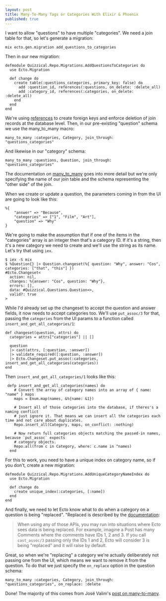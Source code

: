 ```yaml
---
layout: post
title: Many-To-Many Tags or Categories With Elixir & Phoenix
published: true
---
```


I want to allow "questions" to have multiple "categories". We need a join table for that, so let's generate a migration:

```
mix ecto.gen.migration add_questions_to_categories
```

Then in our new migration:

```
defmodule Quizzical.Repo.Migrations.AddQuestionsToCategories do
  use Ecto.Migration

  def change do
    create table(:questions_categories, primary_key: false) do
      add :question_id, references(:questions, on_delete: :delete_all)
      add :category_id, references(:categories, on_delete: :delete_all)
    end
  end
end
```

We're using [references](https://hexdocs.pm/ecto_sql/Ecto.Migration.html#references/2) to create foreign keys and enforce deletion of join records at the database level. Then, in our pre-existing "question" schema we use the many_to_many macro:

```
many_to_many :categories, Category, join_through: "questions_categories"
```

And likewise in our "category" schema:

```
many_to_many :questions, Question, join_through: "questions_categories"
```

The documentation on [many_to_many](https://hexdocs.pm/ecto/Ecto.Schema.html#many_to_many/3) goes into more detail but we're only specifying the name of our join table and the schema representing the "other side" of the join.

When we create or update a question, the parameters coming in from the UI are going to look like this:

```
%{
    "answer" => "Because",
    "categories" => ["1", "Film", "Art"],
    "question" => "Why"
}
```

We're going to make the assumption that if one of the items in the "categories" array is an integer then that's a category ID. If it's a string, then it's a new category we need to create and we'll use the string as its name. Let's try that using `iex`.

```
$ iex -S mix
$ %Question{} |> Question.changeset(%{ question: "Why", answer: "Cos", categories: ["that", "this"] })
#Ecto.Changeset<
  action: nil,
  changes: %{answer: "Cos", question: "Why"},
  errors: [],
  data: #Quizzical.Questions.Question<>,
  valid?: true
>
```

While I'd already set up the changeset to accept the question and answer fields, it now needs to accept categories too. We'll use `put_assoc/3` for that, passing the `categories` from the UI params to a function called `insert_and_get_all_categories/1`:

```
def changeset(question, attrs) do
  categories = attrs["categories"] || []

  question
  |> cast(attrs, [:question, :answer])
  |> validate_required([:question, :answer])
  |> Ecto.Changeset.put_assoc(:categories, insert_and_get_all_categories(categories))
end
```

Then `insert_and_get_all_categories/1` looks like this:

```
 defp insert_and_get_all_categories(names) do
    # Convert the array of category names into an array of { name: "name" } maps
    maps = Enum.map(names, &%{name: &1})
    
    # Insert all of those categories into the database, if theres's a naming conflict
    # just ignore it. That means we can insert all the categories each time and not care about duplicates.
    Repo.insert_all(Category, maps, on_conflict: :nothing)
    
    # Now return full categories objects matching the passed-in names, because `put_assoc` expects
    # category objects.
    Repo.all(from c in Category, where: c.name in ^names)
  end
```

For this to work, you need to have a unique index on category name, so if you don't, create a new migration:

```
defmodule Quizzical.Repo.Migrations.AddUniqueCategoryNameIndex do
  use Ecto.Migration

  def change do
    create unique_index(:categories, [:name])
  end
end
```

And finally, we need to let Ecto know what to do when a category on a question is being "replaced". "Replaced is described by the [documentation](https://hexdocs.pm/ecto/Ecto.Changeset.html#module-the-on_replace-option):


> When using any of those APIs, you may run into situations where Ecto sees data is being replaced. For example, imagine a Post has many Comments where the comments have IDs 1, 2 and 3. If you call `cast_assoc/3` passing only the IDs 1 and 2, Ecto will consider 3 is being "replaced" and it will raise by default. 

Great, so when we're "replacing" a category we're actually deliberately not passing one from the UI, which means we want to remove it from the question. To do that we just specify the `on_replace` option in the question schema:

```
many_to_many :categories, Category, join_through: "questions_categories", on_replace: :delete
```

Done! The majority of this comes from José Valim's [post on many-to-many](https://blog.plataformatec.com.br/2016/12/many-to-many-and-upserts/).

